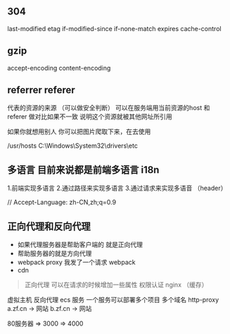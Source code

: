 ## 304
last-modified  etag
if-modified-since  if-none-match
expires cache-control 
## gzip
accept-encoding content-encoding 

## referrer  referer
代表的资源的来源 （可以做安全判断）
可以在服务端用当前资源的host 和 referer 做对比如果不一致 说明这个资源就被其他网址所引用

如果你就想用别人 你可以把图片爬取下来，在去使用

/usr/hosts
C:\Windows\System32\drivers\etc

## 多语言 目前来说都是前端多语言  i18n
1.前端实现多语言
2.通过路径来实现多语言
3.通过请求来实现多语音 （header）

// Accept-Language: zh-CN,zh;q=0.9


## 正向代理和反向代理
- 如果代理服务器是帮助客户端的 就是正向代理
- 帮助服务器的就是方向代理
- webpack proxy 我发了一个请求 webpack
- cdn

> 正向代理 可以在请求的时候增加一些属性 权限认证 
> nginx （缓存）

虚拟主机 反向代理    ecs 服务  一个服务可以部署多个项目  多个域名
http-proxy
a.zf.cn -> 网站
b.zf.cn -> 网站

80服务器 => 3000
         => 4000